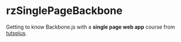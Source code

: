 # rzSinglePageBackbone
Getting to know Backbone.js with a **single page web app** course from [tutsplus](http://code.tutsplus.com/courses/building-javascript-web-apps). 
